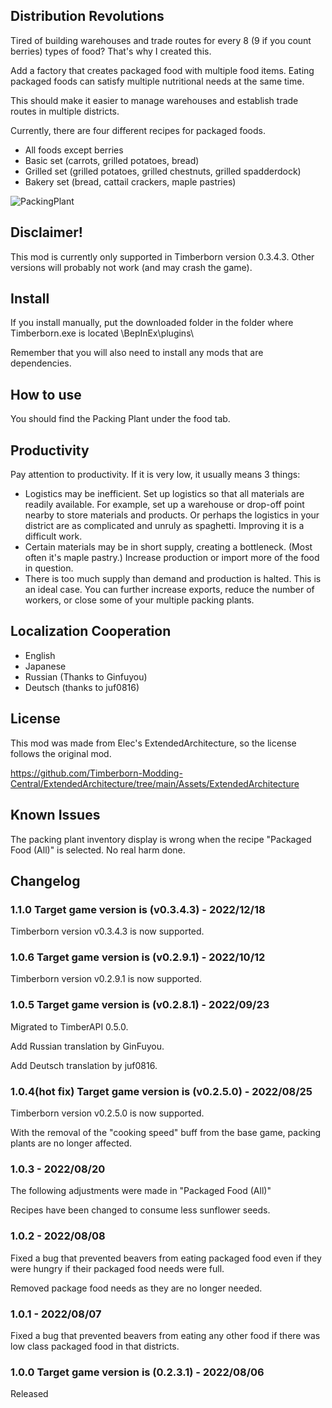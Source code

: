 ## Distribution Revolutions

Tired of building warehouses and trade routes for every 8 (9 if you count berries) types of food? That's why I created this.

Add a factory that creates packaged food with multiple food items. Eating packaged foods can satisfy multiple nutritional needs at the same time.

This should make it easier to manage warehouses and establish trade routes in multiple districts.

Currently, there are four different recipes for packaged foods.
- All foods except berries
- Basic set (carrots, grilled potatoes, bread)
- Grilled set (grilled potatoes, grilled chestnuts, grilled spadderdock)
- Bakery set (bread, cattail crackers, maple pastries)

![PackingPlant](https://github.com/minorunara/TimberbornMods/blob/main/PackingPlant/attachments/PackingPlant.png?raw=true)

## Disclaimer!

This mod is currently only supported in Timberborn version 0.3.4.3. Other versions will probably not work (and may crash the game).

## Install

If you install manually, put the downloaded folder in the folder where Timberborn.exe is located \BepInEx\plugins\

Remember that you will also need to install any mods that are dependencies.

## How to use

You should find the Packing Plant under the food tab.

## Productivity

Pay attention to productivity. If it is very low, it usually means 3 things:

- Logistics may be inefficient. Set up logistics so that all materials are readily available. For example, set up a warehouse or drop-off point nearby to store materials and products. Or perhaps the logistics in your district are as complicated and unruly as spaghetti. Improving it is a difficult work.
- Certain materials may be in short supply, creating a bottleneck. (Most often it's maple pastry.) Increase production or import more of the food in question.
- There is too much supply than demand and production is halted. This is an ideal case. You can further increase exports, reduce the number of workers, or close some of your multiple packing plants.

## Localization Cooperation

- English
- Japanese
- Russian (Thanks to Ginfuyou)
- Deutsch (thanks to juf0816)

## License

This mod was made from Elec's ExtendedArchitecture, so the license follows the original mod.

https://github.com/Timberborn-Modding-Central/ExtendedArchitecture/tree/main/Assets/ExtendedArchitecture

## Known Issues

The packing plant inventory display is wrong when the recipe "Packaged Food (All)" is selected. No real harm done.

## Changelog

### 1.1.0 Target game version is (v0.3.4.3) - 2022/12/18

Timberborn version v0.3.4.3 is now supported.

### 1.0.6 Target game version is (v0.2.9.1) - 2022/10/12

Timberborn version v0.2.9.1 is now supported.

### 1.0.5 Target game version is (v0.2.8.1) - 2022/09/23

Migrated to TimberAPI 0.5.0.

Add Russian translation by GinFuyou.

Add Deutsch translation by juf0816.

### 1.0.4(hot fix) Target game version is (v0.2.5.0) - 2022/08/25

Timberborn version v0.2.5.0 is now supported.

With the removal of the "cooking speed" buff from the base game, packing plants are no longer affected.

### 1.0.3 - 2022/08/20

The following adjustments were made in "Packaged Food (All)"

Recipes have been changed to consume less sunflower seeds.

### 1.0.2 - 2022/08/08

Fixed a bug that prevented beavers from eating packaged food even if they were hungry if their packaged food needs were full.

Removed package food needs as they are no longer needed.

### 1.0.1 - 2022/08/07

Fixed a bug that prevented beavers from eating any other food if there was low class packaged food in that districts.

### 1.0.0 Target game version is (0.2.3.1) - 2022/08/06

Released
